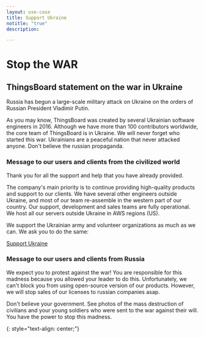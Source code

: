 ```yaml
---
layout: use-case
title: Support Ukraine
notitle: "true"
description:

---
```


# Stop the WAR

## ThingsBoard statement on the war in Ukraine

Russia has begun a large-scale military attack on Ukraine on the orders of Russian President Vladimir Putin.

As you may know, ThingsBoard was created by several Ukrainian software engineers in 2016. 
Although we have more than 100 contributors worldwide, the core team of ThingsBoard is in Ukraine. 
We will never forget who started this war.
Ukrainians are a peaceful nation that never attacked anyone. 
Don't believe the russian propaganda.

### Message to our users and clients from the civilized world

Thank you for all the support and help that you have already provided.

The company's main priority is to continue providing high-quality products and support to our clients.
We have several other engineers outside Ukraine, and most of our team re-assemble in the western part of our country. 
Our support, development and sales teams are fully operational. We host all our servers outside Ukraine in AWS regions (US).

We support the Ukrainian army and volunteer organizations as much as we can. We ask you to do the same:

<a style="margin: 10px 10px 10px 0;" href="https://war.ukraine.ua/support-ukraine/" class="button">Support Ukraine</a>

### Message to our users and clients from Russia

We expect you to protest against the war!
You are responsible for this madness because you allowed your leader to do this.
Unfortunately, we can't block you from using open-source version of our products.
However, we will stop sales of our licenses to russian companies asap.

Don't believe your government.
See photos of the mass destruction of civilians and your young soldiers who were sent to the war against their will.
You have the power to stop this madness.

{: style="text-align: center;"}
